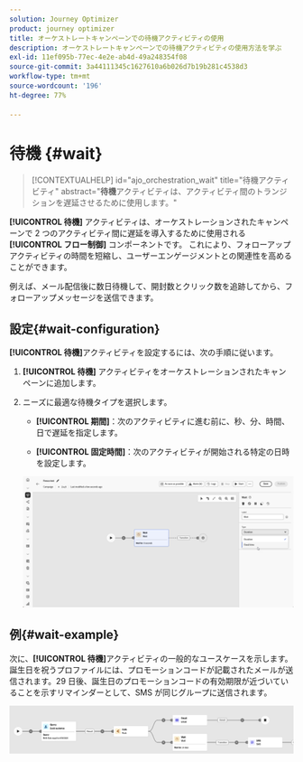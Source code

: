 ```yaml
---
solution: Journey Optimizer
product: journey optimizer
title: オーケストレートキャンペーンでの待機アクティビティの使用
description: オーケストレートキャンペーンでの待機アクティビティの使用方法を学ぶ
exl-id: 11ef095b-77ec-4e2e-ab4d-49a248354f08
source-git-commit: 3a44111345c1627610a6b026d7b19b281c4538d3
workflow-type: tm+mt
source-wordcount: '196'
ht-degree: 77%

---
```



# 待機 {#wait}

>[!CONTEXTUALHELP]
>id="ajo_orchestration_wait"
>title="待機アクティビティ"
>abstract="**待機**&#x200B;アクティビティは、アクティビティ間のトランジションを遅延させるために使用します。"

**[!UICONTROL 待機]** アクティビティは、オーケストレーションされたキャンペーンで 2 つのアクティビティ間に遅延を導入するために使用される **[!UICONTROL フロー制御]** コンポーネントです。 これにより、フォローアップアクティビティの時間を短縮し、ユーザーエンゲージメントとの関連性を高めることができます。

例えば、メール配信後に数日待機して、開封数とクリック数を追跡してから、フォローアップメッセージを送信できます。

## 設定{#wait-configuration}

**[!UICONTROL 待機]**&#x200B;アクティビティを設定するには、次の手順に従います。

1. **[!UICONTROL 待機]** アクティビティをオーケストレーションされたキャンペーンに追加します。

1. ニーズに最適な待機タイプを選択します。

   * **[!UICONTROL 期間]**：次のアクティビティに進む前に、秒、分、時間、日で遅延を指定します。

   * **[!UICONTROL 固定時間]**：次のアクティビティが開始される特定の日時を設定します。

   ![](../assets/wait_activity.png)

## 例{#wait-example}

次に、**[!UICONTROL 待機]**&#x200B;アクティビティの一般的なユースケースを示します。誕生日を祝うプロファイルには、プロモーションコードが記載されたメールが送信されます。29 日後、誕生日のプロモーションコードの有効期限が近づいていることを示すリマインダーとして、SMS が同じグループに送信されます。

![](../assets/wait-example.png)
